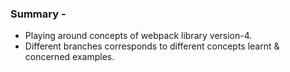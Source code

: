 ### Summary -  
- Playing around concepts of webpack library version-4.
- Different branches corresponds to different concepts learnt & concerned examples.
